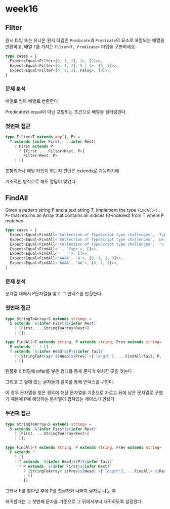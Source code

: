 # week16

## FIlter

원시 타입 또는 유니온 원시 타입인 `Predicate`과 `Predicate`의 요소로 포함되는 배열을 반환하고, 배열 `T`를 가지는 `Filter<T, Predicate>` 타입을 구현하세요.

```ts
type cases = [
  Expect<Equal<Filter<[0, 1, 2], 2>, [2]>>,
  Expect<Equal<Filter<[0, 1, 2], 0 | 1>, [0, 1]>>,
  Expect<Equal<Filter<[0, 1, 2], Falsy>, [0]>>,
]
```



### 문제 분석

배열로 받아 배열로 반환한다.

Predicate와 equal이 아닌 포함되는 조건으로 배열을 필터링한다.



### 첫번째 접근

```ts
type Filter<T extends any[], P> = 
  T extends [infer First, ...infer Rest]  
    ? First extends P
      ? [First ,...Filter<Rest, P>]
      : Filter<Rest, P>
    : []
```

포함되거나 해당 타입이 되는지 판단은 extends로 가능하기에 

기초적인 방식으로 해도 정답이 맞았다.



## FindAll

Given a pattern string P and a text string T, implement the type `FindAll<T, P>` that returns an Array that contains all indices (0-indexed) from T where P matches.

```ts
type cases = [
  Expect<Equal<FindAll<'Collection of TypeScript type challenges', 'Type'>, [14]>>,
  Expect<Equal<FindAll<'Collection of TypeScript type challenges', 'pe'>, [16, 27]>>,
  Expect<Equal<FindAll<'Collection of TypeScript type challenges', ''>, []>>,
  Expect<Equal<FindAll<'', 'Type'>, []>>,
  Expect<Equal<FindAll<'', ''>, []>>,
  Expect<Equal<FindAll<'AAAA', 'A'>, [0, 1, 2, 3]>>,
  Expect<Equal<FindAll<'AAAA', 'AA'>, [0, 1, 2]>>,
]
```



### 문제 분석

문자열 내에서 P문자열을 찾고 그 인덱스를 반환한다.



### 첫번째 접근

```ts
type StringToArray<S extends string> =
  S extends `${infer First}${infer Rest}`
    ? [First, ...StringToArray<Rest>]
    : [];

type FindAll<T extends string, P extends string, Prev extends string= ''> =
  P extends '' ? [] :
  T extends `${infer Head}${P}${infer Tail}`
    ? [StringToArray<`${Head}${Prev}`>['length'], ...FindAll<Tail, P, `${Prev}${Head}${P}`>]
    : []
```

템플릿 리터럴에 infer를 넣은 형태를 통해 문자가 위치한 곳을 찾는다

그리고 그 앞에 있는 글자들의 길이를 통해 인덱스를 구한다.



이 경우 문자열을 찾은 경우에 해당 문자열을 기준으로 자르고 뒤에 남은 문자열로 구했기 때문에 P에 해당하는 문자열이 겹쳐있는 케이스가 안됐다



### 두번째 접근

```ts
type StringToArray<S extends string> =
  S extends `${infer First}${infer Rest}`
    ? [First, ...StringToArray<Rest>]
    : [];

type FindAll<T extends string, P extends string, Prev extends string= ''> =
  P extends '' 
    ? [] 
    : T extends `${infer Head}${P}${infer Tail}`
      ? P extends `${infer First}${infer Rest}`
        ? [StringToArray<`${Prev}${Head}`>['length'], ...FindAll<`${Rest}${Tail}`, P, `${Prev}${Head}${First}`>]
        : []
      : []
```

그래서 P를 찾아낸 후에 P를 첫글자와 나머지 글자로 나눈 후

재귀할때는 그 첫번째 문자를 기준으로 그 뒤에서부터 재귀하도록 설정했다.